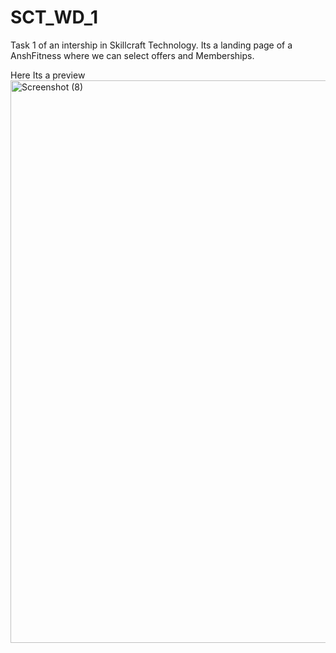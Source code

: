 # SCT_WD_1
Task 1 of an intership in Skillcraft Technology. Its a landing page of a AnshFitness where  we can select offers and Memberships.


Here Its a preview 
<img width="1600" height="900" alt="Screenshot (8)" src="https://github.com/user-attachments/assets/2a639080-b345-4e15-82c2-8d3336925fda" />
